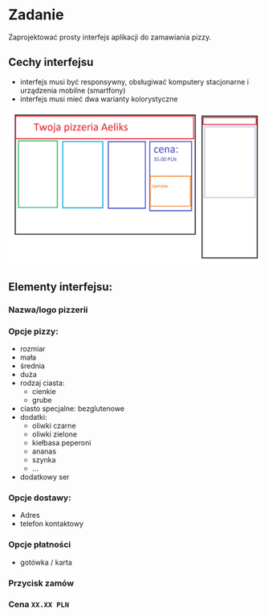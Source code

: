 # Zadanie

Zaprojektować prosty interfejs aplikacji do zamawiania pizzy.

## Cechy interfejsu
- interfejs musi być responsywny, obsługiwać komputery stacjonarne i urządzenia mobilne (smartfony)
- interfejs musi mieć dwa warianty kolorystyczne

![pizzeria.jpg](pizzeria.jpg)

## Elementy interfejsu:
### Nazwa/logo pizzerii
### Opcje pizzy:
* rozmiar
 * mała
 * średnia
 * duża
* rodzaj ciasta:
  * cienkie
  * grube
* ciasto specjalne: bezglutenowe
* dodatki:
  * oliwki czarne
  * oliwki zielone
  * kiełbasa peperoni
  * ananas
  * szynka
  * ...
* dodatkowy ser
### Opcje dostawy:
* Adres
* telefon kontaktowy
### Opcje płatności
* gotówka / karta
### Przycisk zamów
### Cena `XX.XX PLN`


